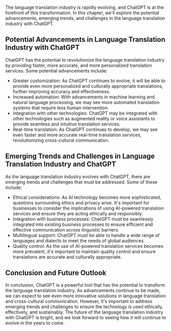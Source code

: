 
The language translation industry is rapidly evolving, and ChatGPT is at the forefront of this transformation. In this chapter, we'll explore the potential advancements, emerging trends, and challenges in the language translation industry with ChatGPT.

Potential Advancements in Language Translation Industry with ChatGPT
--------------------------------------------------------------------

ChatGPT has the potential to revolutionize the language translation industry by providing faster, more accurate, and more personalized translation services. Some potential advancements include:

* Greater customization: As ChatGPT continues to evolve, it will be able to provide even more personalized and culturally appropriate translations, further improving accuracy and effectiveness.
* Increased automation: With advancements in machine learning and natural language processing, we may see more automated translation systems that require less human intervention.
* Integration with other technologies: ChatGPT may be integrated with other technologies such as augmented reality or voice assistants to provide seamless and intuitive translation services.
* Real-time translation: As ChatGPT continues to develop, we may see even faster and more accurate real-time translation services, revolutionizing cross-cultural communication.

Emerging Trends and Challenges in Language Translation Industry and ChatGPT
---------------------------------------------------------------------------

As the language translation industry evolves with ChatGPT, there are emerging trends and challenges that must be addressed. Some of these include:

* Ethical considerations: As AI technology becomes more sophisticated, questions surrounding ethics and privacy arise. It's important for businesses to consider the implications of using AI-powered translation services and ensure they are acting ethically and responsibly.
* Integration with business processes: ChatGPT must be seamlessly integrated into existing business processes to ensure efficient and effective communication across linguistic barriers.
* Multilingual support: ChatGPT must be able to handle a wide range of languages and dialects to meet the needs of global audiences.
* Quality control: As the use of AI-powered translation services becomes more prevalent, it's important to maintain quality control and ensure translations are accurate and culturally appropriate.

Conclusion and Future Outlook
-----------------------------

In conclusion, ChatGPT is a powerful tool that has the potential to transform the language translation industry. As advancements continue to be made, we can expect to see even more innovative solutions in language translation and cross-cultural communication. However, it's important to address emerging trends and challenges to ensure the technology is used ethically, effectively, and sustainably. The future of the language translation industry with ChatGPT is bright, and we look forward to seeing how it will continue to evolve in the years to come.
